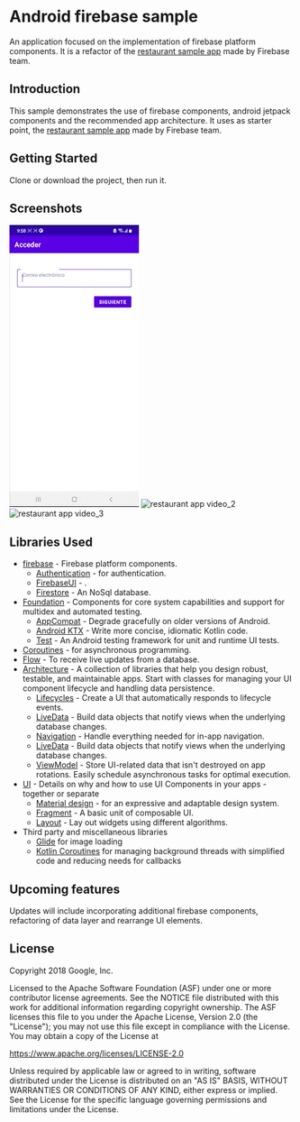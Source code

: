 Android firebase sample
=================

An application focused on the implementation of firebase platform components. It is a refactor of
the [restaurant sample app][100] made by Firebase team.


Introduction
------------

This sample demonstrates the use of firebase components, android jetpack components and the
recommended app architecture. It uses as starter point, the [restaurant sample app][100] made by
Firebase team.

Getting Started
---------------

Clone or download the project, then run it.

Screenshots
-----------

![restaurant app video_1](screenshots/video1.gif "login")
![restaurant app video_2](screenshots/video2.gif "main page")
![restaurant app video_3](screenshots/video3.gif "detail page")

Libraries Used
--------------

* [firebase][101] - Firebase platform components.
    * [Authentication][102] - for authentication.
    * [FirebaseUI][103] - .
    * [Firestore][104] - An NoSql database.
* [Foundation][0] - Components for core system capabilities and support for multidex and automated
  testing.
    * [AppCompat][1] - Degrade gracefully on older versions of Android.
    * [Android KTX][2] - Write more concise, idiomatic Kotlin code.
    * [Test][4] - An Android testing framework for unit and runtime UI tests.
* [Coroutines][3] - for asynchronous programming.
* [Flow][5] - To receive live updates from a database.
* [Architecture][10] - A collection of libraries that help you design robust, testable, and
  maintainable apps. Start with classes for managing your UI component lifecycle and handling data
  persistence.
    * [Lifecycles][12] - Create a UI that automatically responds to lifecycle events.
    * [LiveData][13] - Build data objects that notify views when the underlying database changes.
    * [Navigation][14] - Handle everything needed for in-app navigation.
    * [LiveData][13] - Build data objects that notify views when the underlying database changes.
    * [ViewModel][17] - Store UI-related data that isn't destroyed on app rotations. Easily schedule
      asynchronous tasks for optimal execution.
* [UI][30] - Details on why and how to use UI Components in your apps - together or separate
    * [Material design][32] - for an expressive and adaptable design system.
    * [Fragment][34] - A basic unit of composable UI.
    * [Layout][35] - Lay out widgets using different algorithms.
* Third party and miscellaneous libraries
    * [Glide][90] for image loading
    * [Kotlin Coroutines][91] for managing background threads with simplified code and reducing
      needs for callbacks

[0]: https://developer.android.com/jetpack/components

[1]: https://developer.android.com/topic/libraries/support-library/packages#v7-appcompat

[2]: https://developer.android.com/kotlin/ktx

[4]: https://developer.android.com/training/testing/

[3]: https://developer.android.com/kotlin/coroutines

[5]: https://developer.android.com/kotlin/flow

[10]: https://developer.android.com/jetpack/arch/

[12]: https://developer.android.com/topic/libraries/architecture/lifecycle

[13]: https://developer.android.com/topic/libraries/architecture/livedata

[14]: https://developer.android.com/topic/libraries/architecture/navigation/

[17]: https://developer.android.com/topic/libraries/architecture/viewmodel

[30]: https://developer.android.com/guide/topics/ui

[32]: https://material.io/develop/android

[34]: https://developer.android.com/guide/components/fragments

[35]: https://developer.android.com/guide/topics/ui/declaring-layout

[90]: https://bumptech.github.io/glide/

[91]: https://kotlinlang.org/docs/reference/coroutines-overview.html

[100]: https://github.com/firebase/quickstart-android/tree/master/firestore

[101]: https://firebase.google.com/docs

[102]:https://firebase.google.com/docs/auth

[103]:https://firebase.google.com/docs/auth/android/firebaseui

[104]:https://firebase.google.com/docs/firestore

Upcoming features
-----------------
Updates will include incorporating additional firebase components, refactoring of data layer and 
rearrange UI elements.

License
-------

Copyright 2018 Google, Inc.

Licensed to the Apache Software Foundation (ASF) under one or more contributor license agreements.
See the NOTICE file distributed with this work for additional information regarding copyright
ownership. The ASF licenses this file to you under the Apache License, Version 2.0 (the "License");
you may not use this file except in compliance with the License. You may obtain a copy of the
License at

https://www.apache.org/licenses/LICENSE-2.0

Unless required by applicable law or agreed to in writing, software distributed under the License is
distributed on an "AS IS" BASIS, WITHOUT WARRANTIES OR CONDITIONS OF ANY KIND, either express or
implied. See the License for the specific language governing permissions and limitations under the
License.